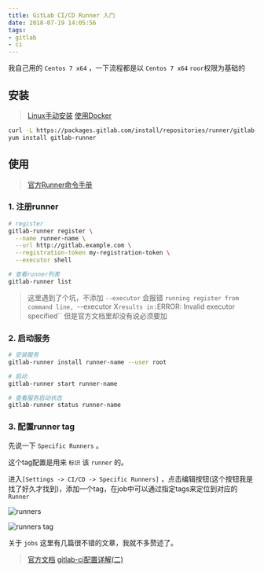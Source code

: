 ```yaml
---
title: GitLab CI/CD Runner 入门
date: 2018-07-19 14:05:56
tags:
- gitlab
- ci
---
```


我自己用的 `Centos 7 x64` ，一下流程都是以 `Centos 7 x64` `roor`权限为基础的

## 安装
> [Linux手动安装](https://docs.gitlab.com/runner/install/linux-manually.html)
> [使用Docker](https://docs.gitlab.com/runner/install/docker.html)

```bash
curl -L https://packages.gitlab.com/install/repositories/runner/gitlab-runner/script.rpm.sh | sudo bash
yum install gitlab-runner
```

## 使用
> [官方Runner命令手册](https://docs.gitlab.com/runner/commands/README.html#gitlab-runner-install)

### 1. 注册runner

```bash
# register
gitlab-runner register \
  --name runner-name \
  --url http://gitlab.example.com \
  --registration-token my-registration-token \
  --executor shell

# 查看runner列表
gitlab-runner list
```

> 这里遇到了个坑，不添加 `--executor` 会报错
> `running register from command line, `--executor X` results in: `ERROR: Invalid executor specified``
> 但是官方文档里却没有说必须要加

### 2. 启动服务

```bash
# 安装服务
gitlab-runner install runner-name --user root

# 启动
gitlab-runner start runner-name

# 查看服务启动状态
gitlab-runner status runner-name
```

### 3. 配置runner tag

先说一下 `Specific Runners` 。

这个tag配置是用来 `标识` 该 `runner` 的。

进入`[Settings -> CI/CD -> Specific Runners]` ，点击编辑按钮(这个按钮我是找了好久才找到)，添加一个tag，在job中可以通过指定tags来定位到对应的 `Runner`


![runners](/assets/images/gitlab/runners.jpg)

![runners tag](/assets/images/gitlab/runners-tag.jpg)

关于 `jobs` 这里有几篇很不错的文章，我就不多赘述了。

> [官方文档](https://docs.gitlab.com/ce/ci/yaml/README.html#stages)
> [gitlab-ci配置详解(二)](https://segmentfault.com/a/1190000011890710)

